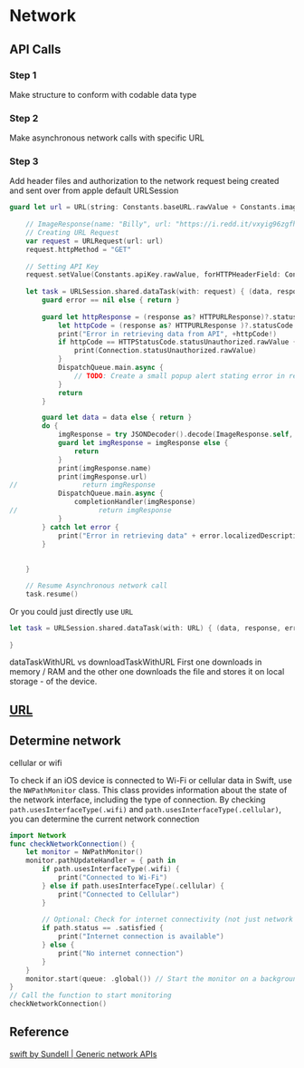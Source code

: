 # Network


## API Calls

### Step 1

Make structure to conform with codable data type

### Step 2

Make asynchronous network calls with specific URL

### Step 3

Add header files and authorization to the network request being created and sent over from apple default URLSession


```swift
guard let url = URL(string: Constants.baseURL.rawValue + Constants.image.rawValue + value) else { return  }
        
	// ImageResponse(name: "Billy", url: "https://i.redd.it/vxyig96zgfh61.png", type: "png", width: 400, height: 400)
	// Creating URL Request
	var request = URLRequest(url: url)
	request.httpMethod = "GET"
	
	// Setting API Key
	request.setValue(Constants.apiKey.rawValue, forHTTPHeaderField: Constants.apiHeader.rawValue)
	
	let task = URLSession.shared.dataTask(with: request) { (data, response, error) in
		guard error == nil else { return }
		
		guard let httpResponse = (response as? HTTPURLResponse)?.statusCode, httpResponse == HTTPStatusCode.statusSuccess.rawValue else {
			let httpCode = (response as? HTTPURLResponse )?.statusCode
			print("Error in retrieving data from API", +httpCode!)
			if httpCode == HTTPStatusCode.statusUnauthorized.rawValue {
				print(Connection.statusUnauthorized.rawValue)
			}
			DispatchQueue.main.async {
				// TODO: Create a small popup alert stating error in retrieving data so the user is informed with the process.
			}
			return
		}

		guard let data = data else { return }
		do {
			imgResponse = try JSONDecoder().decode(ImageResponse.self, from: data)
			guard let imgResponse = imgResponse else {
				return
			}
			print(imgResponse.name)
			print(imgResponse.url)
//                return imgResponse
			DispatchQueue.main.async {
				completionHandler(imgResponse)
//                    return imgResponse
			}
		} catch let error {
			print("Error in retrieving data" + error.localizedDescription)
		}
		
		
	}

	// Resume Asynchronous network call
	task.resume()
```


Or you could just directly use `URL`

```swift
let task = URLSession.shared.dataTask(with: URL) { (data, response, error) in 
		  
}
```

dataTaskWithURL vs downloadTaskWithURL
First one downloads in memory / RAM and the other one downloads the file and stores it on local storage - of the device.




## [URL](ios/swift/url.md)


## Determine network



cellular or wifi

To check if an iOS device is connected to Wi-Fi or cellular data in Swift, use the `NWPathMonitor` class. This class provides information about the state of the network interface, including the type of connection. By checking `path.usesInterfaceType(.wifi)` and `path.usesInterfaceType(.cellular)`, you can determine the current network connection

```swift
import Network
func checkNetworkConnection() {
    let monitor = NWPathMonitor()
    monitor.pathUpdateHandler = { path in
        if path.usesInterfaceType(.wifi) {
            print("Connected to Wi-Fi")
        } else if path.usesInterfaceType(.cellular) {
            print("Connected to Cellular")
        }
        
        // Optional: Check for internet connectivity (not just network type)
        if path.status == .satisfied {
            print("Internet connection is available")
        } else {
            print("No internet connection")
        }
    }
    monitor.start(queue: .global()) // Start the monitor on a background thread
}
// Call the function to start monitoring
checkNetworkConnection()
```

## Reference 

[swift by Sundell | Generic network APIs](https://www.swiftbysundell.com/articles/creating-generic-networking-apis-in-swift/)

